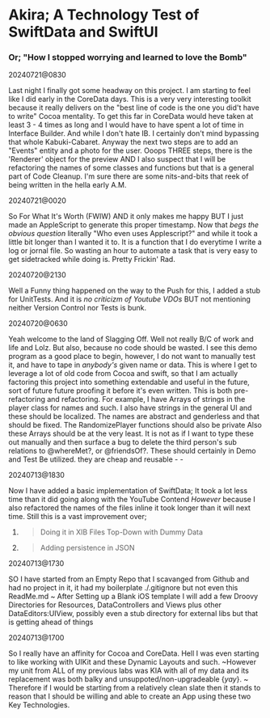 # Akira; A Technology Test of SwiftData and SwiftUI
### Or; "How I stopped worrying and learned to love the Bomb"

20240721@0830

Last night I finally got some headway on this project. I am starting to feel like I did early in the CoreData days. This is a very very interesting toolkit because it really delivers on the "best line of code is the one you did't have to write" Cocoa mentality. To get this far in CoreData would heve taken at least 3 - 4 times as long and I would have to have spent a lot of time in Interface Builder. And while I don't hate IB. I certainly don't mind bypassing that whole Kabuki-Cabaret.
Anyway the next two steps are to add an "Events" entity and a photo for the user. Ooops THREE steps, there is the 'Renderer' object for the preview AND I also suspect that I will be refactoring the names of some classes and functions but that is a general part of Code Cleanup. I'm sure there are some nits-and-bits that reek of being written in the hella early A.M.

20240721@0020

So For What It's Worth (FWIW) AND it only makes me happy BUT I just made an AppleScript to generate this proper timestamp. Now that _begs the obvious question_ literally "Who even uses Applescript?" and while it took a little bit longer than I wanted it to. It is a function that I do everytime I write a log or jornal file. So wasting an hour to automate a task that is very easy to get sidetracked while doing is. Pretty Frickin' Rad.

20240720@2130

Well a Funny thing happened on the way to the Push for this, I added a stub for UnitTests. And it is *no criticizm of Youtube VDOs* BUT not mentioning neither Version Control nor Tests is bunk. 

20240720@0630

Yeah welcome to the land of Slagging Off. Well not really B/C of work and life and Lolz. But also, because no code should be wasted. I see this demo program as a good place to begin, however, I do not want to manually test it, and have to tape in *anybody's* given name or data. This is where I get to leverage a lot of old code from Cocoa and swift, so that I am actually factoring this project into something extendable and useful in the future, sort of future future proofing it before it's even written. This is both pre-refactoring and refactoring.
For example, I have Arrays of strings in the player class for names and such. I also have strings in the general UI and these should be localized. The names are abstract and genderless and that should be fixed. The RandomizePlayer functions should also be private Also these Arrays should be at the very least. It is not as if I want to type these out manually and then surface a bug to delete the third person's sub relations to @whereMet?, or @friendsOf?. These should certainly in Demo and Test Be utilized. they are cheap and reusable - - 

20240713@1830

Now I have added a basic implementation of SwiftData; It took a lot less time than it did going along with the YouTube Contend _However_ because I also refactored the names of the files inline it took longer than it will next time.
Still this is a vast improvement over;
1. >Doing it in XIB Files Top-Down with Dummy Data
2. >Adding persistence in JSON

20240713@1730

SO I have started from an Empty Repo that I scavanged from Github and had no project in it, it had my boilerplate ./.gitignore but not even this ReadMe.md
~
After Setting up a Blank iOS template I will add a few Droovy Directories for Resources, DataControllers and Views plus other DataEditors:UIView, possibly even a stub directory for external libs but that is getting ahead of things

20240713@1700

So I really have an affinity for Cocoa and CoreData. Hell I was even starting to like working with UIKit and these Dynamic Layouts and such. ~However my unit from ALL of my previous labs was KIA with all of my data and its replacement was both balky and unsuppoted/non-upgradeable {*yay*}.
~
Therefore if I would be starting from a relatively clean slate then it stands to reason that I should be willing and able to create an App using these two Key Technologies.

